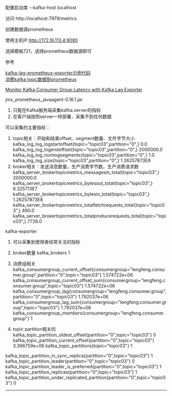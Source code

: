 

配置启动类
--kafka-host localhost

访问
http://localhost:7979/metrics




创建数据源prometheus

使用主机IP
http://172.16.113.4:9090

选择模板721，选择prometheus数据源即可



参考  

[kafka-lag-prometheus-exporter示例代码](https://github.com/skalogs/kafka-lag-prometheus-exporter)  
[消费kafka topic数据到prometheus](https://github.com/ogibayashi/kafka-topic-exporter)  

[Monitor Kafka Consumer Group Latency with Kafka Lag Exporter](https://github.com/lightbend/kafka-lag-exporter)  






jmx_prometheus_javaagent-0.16.1.jar
1. 只能在Kafka服务端采集kafka.server的指标
2. 在客户端按照server一样部署，采集不到任何数据

可以采集的主要指标：
1. topic相关：开始和结束offset、segment数量、文件字节大小
   kafka_log_log_logstartoffset{topic="topic03",partition="0",} 0.0
   kafka_log_log_logendoffset{topic="topic03",partition="0",} 2000000.0
   kafka_log_log_numlogsegments{topic="topic03",partition="0",} 1.0
   kafka_log_log_size{topic="topic03",partition="0",} 1.26257873E8
2. broker相关：发送消息数量，生产消费字节数，生产消费请求数
   kafka_server_brokertopicmetrics_messagesin_total{topic="topic03",} 2000000.0
   kafka_server_brokertopicmetrics_bytesout_total{topic="topic03",} 6.325713E7
   kafka_server_brokertopicmetrics_bytesin_total{topic="topic03",} 1.26257873E8
   kafka_server_brokertopicmetrics_totalfetchrequests_total{topic="topic03",} 490.0
   kafka_server_brokertopicmetrics_totalproducerequests_total{topic="topic03",} 7726.0





kafka-exporter
1. 可以采集到使用者经常关注的指标

1. broker数量
   kafka_brokers 1

2. 消费组相关
   kafka_consumergroup_current_offset{consumergroup="lengfeng.consumer.group",partition="0",topic="topic03"} 1.574722e+06
   kafka_consumergroup_current_offset_sum{consumergroup="lengfeng.consumer.group",topic="topic03"} 1.574722e+06
   kafka_consumergroup_lag{consumergroup="lengfeng.consumer.group",partition="0",topic="topic03"} 1.792037e+06
   kafka_consumergroup_lag_sum{consumergroup="lengfeng.consumer.group",topic="topic03"} 1.792037e+06
   kafka_consumergroup_members{consumergroup="lengfeng.consumer.group"} 1

3. topic partition相关的
   kafka_topic_partition_oldest_offset{partition="0",topic="topic03"} 0
   kafka_topic_partition_current_offset{partition="0",topic="topic03"} 3.366759e+06
   kafka_topic_partitions{topic="topic03"} 1

kafka_topic_partition_in_sync_replica{partition="0",topic="topic03"} 1
kafka_topic_partition_leader{partition="0",topic="topic03"} 0
kafka_topic_partition_leader_is_preferred{partition="0",topic="topic03"} 1
kafka_topic_partition_replicas{partition="0",topic="topic03"} 1
kafka_topic_partition_under_replicated_partition{partition="0",topic="topic03"} 0






---------------------------------------------------------------------------------------------------------------------









